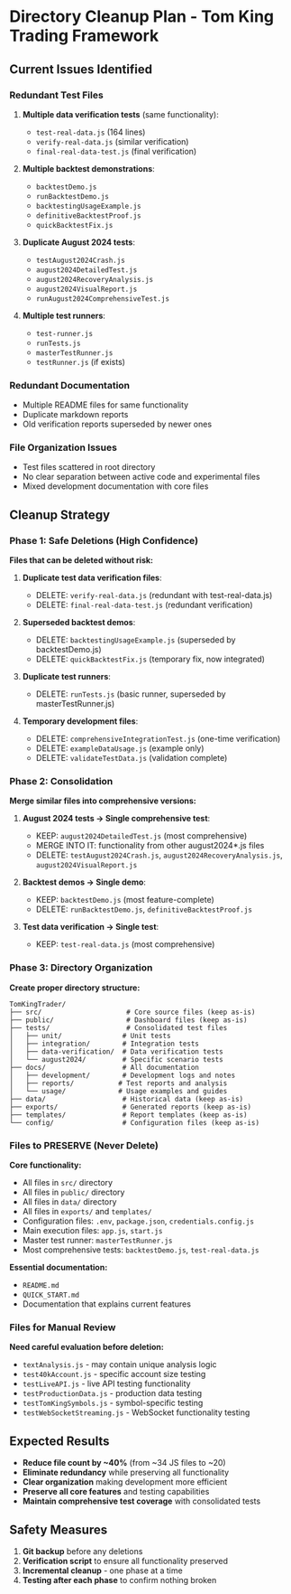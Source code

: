 # Directory Cleanup Plan - Tom King Trading Framework

## Current Issues Identified

### Redundant Test Files
1. **Multiple data verification tests** (same functionality):
   - `test-real-data.js` (164 lines)
   - `verify-real-data.js` (similar verification)
   - `final-real-data-test.js` (final verification)
   
2. **Multiple backtest demonstrations**:
   - `backtestDemo.js`
   - `runBacktestDemo.js`
   - `backtestingUsageExample.js`
   - `definitiveBacktestProof.js`
   - `quickBacktestFix.js`
   
3. **Duplicate August 2024 tests**:
   - `testAugust2024Crash.js`
   - `august2024DetailedTest.js`
   - `august2024RecoveryAnalysis.js`
   - `august2024VisualReport.js`
   - `runAugust2024ComprehensiveTest.js`

4. **Multiple test runners**:
   - `test-runner.js`
   - `runTests.js`
   - `masterTestRunner.js`
   - `testRunner.js` (if exists)

### Redundant Documentation
- Multiple README files for same functionality
- Duplicate markdown reports
- Old verification reports superseded by newer ones

### File Organization Issues
- Test files scattered in root directory
- No clear separation between active code and experimental files
- Mixed development documentation with core files

## Cleanup Strategy

### Phase 1: Safe Deletions (High Confidence)
**Files that can be deleted without risk:**

1. **Duplicate test data verification files**:
   - DELETE: `verify-real-data.js` (redundant with test-real-data.js)
   - DELETE: `final-real-data-test.js` (redundant verification)

2. **Superseded backtest demos**:
   - DELETE: `backtestingUsageExample.js` (superseded by backtestDemo.js)
   - DELETE: `quickBacktestFix.js` (temporary fix, now integrated)

3. **Duplicate test runners**:
   - DELETE: `runTests.js` (basic runner, superseded by masterTestRunner.js)

4. **Temporary development files**:
   - DELETE: `comprehensiveIntegrationTest.js` (one-time verification)
   - DELETE: `exampleDataUsage.js` (example only)
   - DELETE: `validateTestData.js` (validation complete)

### Phase 2: Consolidation
**Merge similar files into comprehensive versions:**

1. **August 2024 tests → Single comprehensive test**:
   - KEEP: `august2024DetailedTest.js` (most comprehensive)
   - MERGE INTO IT: functionality from other august2024*.js files
   - DELETE: `testAugust2024Crash.js`, `august2024RecoveryAnalysis.js`, `august2024VisualReport.js`

2. **Backtest demos → Single demo**:
   - KEEP: `backtestDemo.js` (most feature-complete)
   - DELETE: `runBacktestDemo.js`, `definitiveBacktestProof.js`

3. **Test data verification → Single test**:
   - KEEP: `test-real-data.js` (most comprehensive)

### Phase 3: Directory Organization
**Create proper directory structure:**

```
TomKingTrader/
├── src/                     # Core source files (keep as-is)
├── public/                  # Dashboard files (keep as-is)
├── tests/                   # Consolidated test files
│   ├── unit/               # Unit tests
│   ├── integration/        # Integration tests
│   ├── data-verification/  # Data verification tests
│   └── august2024/         # Specific scenario tests
├── docs/                   # All documentation
│   ├── development/        # Development logs and notes
│   ├── reports/           # Test reports and analysis
│   └── usage/             # Usage examples and guides
├── data/                   # Historical data (keep as-is)
├── exports/                # Generated reports (keep as-is)
├── templates/              # Report templates (keep as-is)
└── config/                 # Configuration files (keep as-is)
```

### Files to PRESERVE (Never Delete)
**Core functionality:**
- All files in `src/` directory
- All files in `public/` directory
- All files in `data/` directory
- All files in `exports/` and `templates/`
- Configuration files: `.env`, `package.json`, `credentials.config.js`
- Main execution files: `app.js`, `start.js`
- Master test runner: `masterTestRunner.js`
- Most comprehensive tests: `backtestDemo.js`, `test-real-data.js`

**Essential documentation:**
- `README.md`
- `QUICK_START.md`
- Documentation that explains current features

### Files for Manual Review
**Need careful evaluation before deletion:**
- `textAnalysis.js` - may contain unique analysis logic
- `test40kAccount.js` - specific account size testing
- `testLiveAPI.js` - live API testing functionality
- `testProductionData.js` - production data testing
- `testTomKingSymbols.js` - symbol-specific testing
- `testWebSocketStreaming.js` - WebSocket functionality testing

## Expected Results
- **Reduce file count by ~40%** (from ~34 JS files to ~20)
- **Eliminate redundancy** while preserving all functionality
- **Clear organization** making development more efficient
- **Preserve all core features** and testing capabilities
- **Maintain comprehensive test coverage** with consolidated tests

## Safety Measures
1. **Git backup** before any deletions
2. **Verification script** to ensure all functionality preserved
3. **Incremental cleanup** - one phase at a time
4. **Testing after each phase** to confirm nothing broken